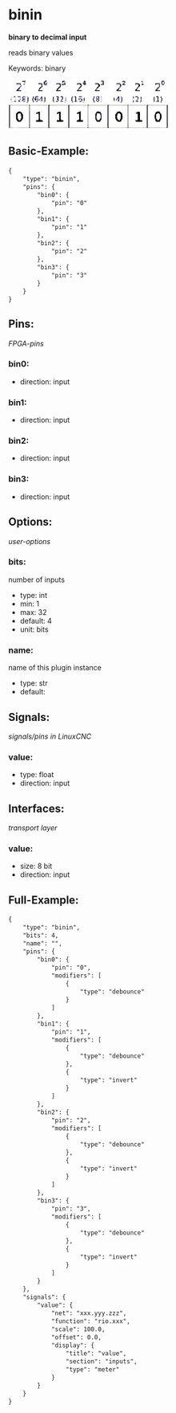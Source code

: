 # binin
**binary to decimal input**

reads binary values

Keywords: binary


![image.png](image.png)

## Basic-Example:
```
{
    "type": "binin",
    "pins": {
        "bin0": {
            "pin": "0"
        },
        "bin1": {
            "pin": "1"
        },
        "bin2": {
            "pin": "2"
        },
        "bin3": {
            "pin": "3"
        }
    }
}
```

## Pins:
*FPGA-pins*
### bin0:

 * direction: input

### bin1:

 * direction: input

### bin2:

 * direction: input

### bin3:

 * direction: input


## Options:
*user-options*
### bits:
number of inputs

 * type: int
 * min: 1
 * max: 32
 * default: 4
 * unit: bits

### name:
name of this plugin instance

 * type: str
 * default: 


## Signals:
*signals/pins in LinuxCNC*
### value:

 * type: float
 * direction: input


## Interfaces:
*transport layer*
### value:

 * size: 8 bit
 * direction: input


## Full-Example:
```
{
    "type": "binin",
    "bits": 4,
    "name": "",
    "pins": {
        "bin0": {
            "pin": "0",
            "modifiers": [
                {
                    "type": "debounce"
                }
            ]
        },
        "bin1": {
            "pin": "1",
            "modifiers": [
                {
                    "type": "debounce"
                },
                {
                    "type": "invert"
                }
            ]
        },
        "bin2": {
            "pin": "2",
            "modifiers": [
                {
                    "type": "debounce"
                },
                {
                    "type": "invert"
                }
            ]
        },
        "bin3": {
            "pin": "3",
            "modifiers": [
                {
                    "type": "debounce"
                },
                {
                    "type": "invert"
                }
            ]
        }
    },
    "signals": {
        "value": {
            "net": "xxx.yyy.zzz",
            "function": "rio.xxx",
            "scale": 100.0,
            "offset": 0.0,
            "display": {
                "title": "value",
                "section": "inputs",
                "type": "meter"
            }
        }
    }
}
```
